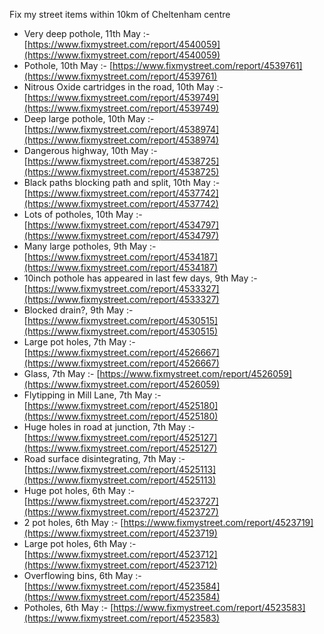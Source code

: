 Fix my street items within 10km of Cheltenham centre

<!-- fix_marker starts -->

- Very deep pothole, 11th May :- [https://www.fixmystreet.com/report/4540059](https://www.fixmystreet.com/report/4540059)
- Pothole, 10th May :- [https://www.fixmystreet.com/report/4539761](https://www.fixmystreet.com/report/4539761)
- Nitrous Oxide cartridges in the road, 10th May :- [https://www.fixmystreet.com/report/4539749](https://www.fixmystreet.com/report/4539749)
- Deep large pothole, 10th May :- [https://www.fixmystreet.com/report/4538974](https://www.fixmystreet.com/report/4538974)
- Dangerous highway, 10th May :- [https://www.fixmystreet.com/report/4538725](https://www.fixmystreet.com/report/4538725)
- Black paths blocking path and split, 10th May :- [https://www.fixmystreet.com/report/4537742](https://www.fixmystreet.com/report/4537742)
- Lots of potholes, 10th May :- [https://www.fixmystreet.com/report/4534797](https://www.fixmystreet.com/report/4534797)
- Many large potholes, 9th May :- [https://www.fixmystreet.com/report/4534187](https://www.fixmystreet.com/report/4534187)
- 10inch pothole has appeared in last few days, 9th May :- [https://www.fixmystreet.com/report/4533327](https://www.fixmystreet.com/report/4533327)
- Blocked drain?, 9th May :- [https://www.fixmystreet.com/report/4530515](https://www.fixmystreet.com/report/4530515)
- Large pot holes, 7th May :- [https://www.fixmystreet.com/report/4526667](https://www.fixmystreet.com/report/4526667)
- Glass, 7th May :- [https://www.fixmystreet.com/report/4526059](https://www.fixmystreet.com/report/4526059)
- Flytipping in Mill Lane, 7th May :- [https://www.fixmystreet.com/report/4525180](https://www.fixmystreet.com/report/4525180)
- Huge holes in road at junction, 7th May :- [https://www.fixmystreet.com/report/4525127](https://www.fixmystreet.com/report/4525127)
- Road surface disintegrating, 7th May :- [https://www.fixmystreet.com/report/4525113](https://www.fixmystreet.com/report/4525113)
- Huge pot holes, 6th May :- [https://www.fixmystreet.com/report/4523727](https://www.fixmystreet.com/report/4523727)
- 2 pot holes, 6th May :- [https://www.fixmystreet.com/report/4523719](https://www.fixmystreet.com/report/4523719)
- Large pot holes, 6th May :- [https://www.fixmystreet.com/report/4523712](https://www.fixmystreet.com/report/4523712)
- Overflowing bins, 6th May :- [https://www.fixmystreet.com/report/4523584](https://www.fixmystreet.com/report/4523584)
- Potholes, 6th May :- [https://www.fixmystreet.com/report/4523583](https://www.fixmystreet.com/report/4523583)

<!-- fix_marker ends -->